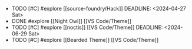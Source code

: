 - TODO [#C] #explore [[source-foundry/Hack]]
  DEADLINE: <2024-04-27 Sat>
- DONE #explore [[Night Owl]] [[VS Code/Theme]]
- TODO [#C] #explore [[noctis]] [[VS Code/Theme]]
  DEADLINE: <2024-06-29 Sat>
- TODO [#C] #explore [[Bearded Theme]] [[VS Code/Theme]]